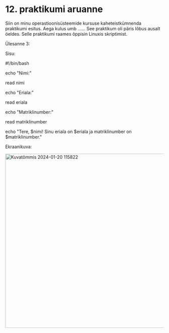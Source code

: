 # 12. praktikumi aruanne 

Siin on minu operastioonisüsteemide kursuse kaheteistkümnenda praktikumi esitus. Aega kulus umb ...... See praktikum oli päris lõbus ausalt öeldes.
Selle praktikumi raames õppisin Linuxis skriptimist.  <br />

Ülesanne 3:

Sisu:

#!/bin/bash

echo "Nimi:"

read nimi

echo "Eriala:"

read eriala

echo "Matriklinumber:"

read matriklinumber

echo "Tere, $nimi! Sinu eriala on $eriala ja matriklinumber on $matriklinumber."

Ekraanikuva:

<img width="553" alt="Kuvatõmmis 2024-01-20 115822" src="https://github.com/liinahoogand/OPS/assets/116062583/cdad1fa8-229b-4640-aac6-c694308fd908">




